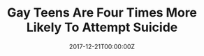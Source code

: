 ---
date: '2017-12-21T00:00:00Z'
external_link: https://web.archive.org/web/20210616053923/http://www.newnownext.com/gay-teens-are-four-times-more-likely-to-attempt-suicide/12/2017/
image:
  focal_point: Smart
original_link: http://www.newnownext.com/gay-teens-are-four-times-more-likely-to-attempt-suicide/12/2017/
summary: 'A new study found 25% of gay, lesbian and bi teens reporting they attempted
  suicide in the last year. Gay Teens Are Four Times More Likely To Attempt SuicideSuicide
  has long been an issue for LBGT youth, but a new study finds that theyre four times
  as likely to try to take their own lives than their hetero peers. The results, published
  in JAMA, underscores the crisis in LGBT youth suicide: 25% of the teens who identified
  as gay, lesbian, bisexual or questioning reported a suicide attempt in the last
  year, as compared to just 6% of heterosexuals. Researchers out of the University
  of Nevada recently reported that gay, lesbian, bisexual and questioning youth who
  reported at least one adverse childhood experience ((ACE) were seven times more
  likely to attempt suicide than heterosexual students. More than half of LGB students
  reported at least two ACEs, which raises their odds of attempting suicide to 13
  times that of their straight peers.'
title: Gay Teens Are Four Times More Likely To Attempt Suicide
---